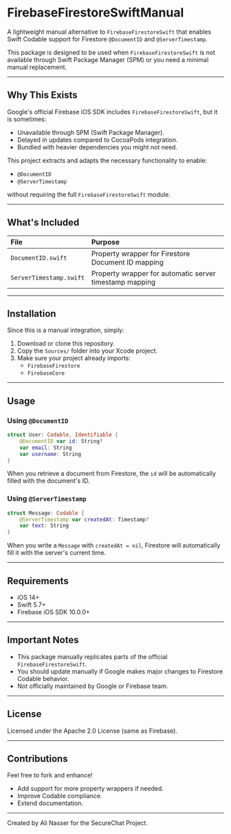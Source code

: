 # FirebaseFirestoreSwiftManual

A lightweight manual alternative to `FirebaseFirestoreSwift` that enables Swift Codable support for Firestore `@DocumentID` and `@ServerTimestamp`.

This package is designed to be used when `FirebaseFirestoreSwift` is not available through Swift Package Manager (SPM) or you need a minimal manual replacement.

---

## Why This Exists
Google's official Firebase iOS SDK includes `FirebaseFirestoreSwift`, but it is sometimes:
- Unavailable through SPM (Swift Package Manager).
- Delayed in updates compared to CocoaPods integration.
- Bundled with heavier dependencies you might not need.

This project extracts and adapts the necessary functionality to enable:
- `@DocumentID`
- `@ServerTimestamp`

without requiring the full `FirebaseFirestoreSwift` module.

---

## What's Included

| File | Purpose |
|:---|:---|
| `DocumentID.swift` | Property wrapper for Firestore Document ID mapping |
| `ServerTimestamp.swift` | Property wrapper for automatic server timestamp mapping |

---

## Installation

Since this is a manual integration, simply:

1. Download or clone this repository.
2. Copy the `Sources/` folder into your Xcode project.
3. Make sure your project already imports:
   - `FirebaseFirestore`
   - `FirebaseCore`

---

## Usage

### Using `@DocumentID`
```swift
struct User: Codable, Identifiable {
    @DocumentID var id: String?
    var email: String
    var username: String
}
```
When you retrieve a document from Firestore, the `id` will be automatically filled with the document's ID.

### Using `@ServerTimestamp`
```swift
struct Message: Codable {
    @ServerTimestamp var createdAt: Timestamp?
    var text: String
}
```
When you write a `Message` with `createdAt = nil`, Firestore will automatically fill it with the server's current time.

---

## Requirements

- iOS 14+
- Swift 5.7+
- Firebase iOS SDK 10.0.0+

---

## Important Notes
- This package manually replicates parts of the official `FirebaseFirestoreSwift`.
- You should update manually if Google makes major changes to Firestore Codable behavior.
- Not officially maintained by Google or Firebase team.

---

## License

Licensed under the Apache 2.0 License (same as Firebase).

---

## Contributions

Feel free to fork and enhance!

- Add support for more property wrappers if needed.
- Improve Codable compliance.
- Extend documentation.

---

Created  by Ali Nasser for the SecureChat Project.
